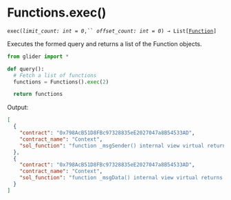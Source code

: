 # Functions.exec()

`exec(`_`limit_count: int = 0`_`,`` `_`offset_count: int = 0`_`) → List[`[`Function`](../function/)`]`

Executes the formed query and returns a list of the Function objects.

```python
from glider import *

def query():
  # Fetch a list of functions
  functions = Functions().exec(2)

  return functions
```



Output:

```json
[
  {
    "contract": "0x798AcB51D8FBc97328835eE2027047a8B54533AD",
    "contract_name": "Context",
    "sol_function": "function _msgSender() internal view virtual returns (address) {\n        return msg.sender;\n    }"
  },
  {
    "contract": "0x798AcB51D8FBc97328835eE2027047a8B54533AD",
    "contract_name": "Context",
    "sol_function": "function _msgData() internal view virtual returns (bytes calldata) {\n        return msg.data;\n    }"
  }
]
```
